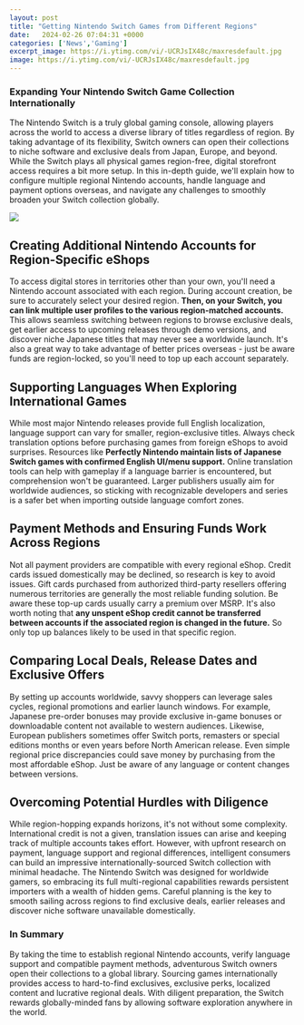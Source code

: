 ```yaml
---
layout: post
title: "Getting Nintendo Switch Games from Different Regions"
date:   2024-02-26 07:04:31 +0000
categories: ['News','Gaming']
excerpt_image: https://i.ytimg.com/vi/-UCRJsIX48c/maxresdefault.jpg
image: https://i.ytimg.com/vi/-UCRJsIX48c/maxresdefault.jpg
---
```


### Expanding Your Nintendo Switch Game Collection Internationally
The Nintendo Switch is a truly global gaming console, allowing players across the world to access a diverse library of titles regardless of region. By taking advantage of its flexibility, Switch owners can open their collections to niche software and exclusive deals from Japan, Europe, and beyond. 
While the Switch plays all physical games region-free, digital storefront access requires a bit more setup. In this in-depth guide, we'll explain how to configure multiple regional Nintendo accounts, handle language and payment options overseas, and navigate any challenges to smoothly broaden your Switch collection globally.

![](https://i.ytimg.com/vi/-UCRJsIX48c/maxresdefault.jpg)
## Creating Additional Nintendo Accounts for Region-Specific eShops  
To access digital stores in territories other than your own, you'll need a Nintendo account associated with each region. During account creation, be sure to accurately select your desired region. **Then, on your Switch, you can link multiple user profiles to the various region-matched accounts.** 
This allows seamless switching between regions to browse exclusive deals, get earlier access to upcoming releases through demo versions, and discover niche Japanese titles that may never see a worldwide launch. It's also a great way to take advantage of better prices overseas - just be aware funds are region-locked, so you'll need to top up each account separately.
## Supporting Languages When Exploring International Games
While most major Nintendo releases provide full English localization, language support can vary for smaller, region-exclusive titles. Always check translation options before purchasing games from foreign eShops to avoid surprises. Resources like **Perfectly Nintendo maintain lists of Japanese Switch games with confirmed English UI/menu support.** 
Online translation tools can help with gameplay if a language barrier is encountered, but comprehension won't be guaranteed. Larger publishers usually aim for worldwide audiences, so sticking with recognizable developers and series is a safer bet when importing outside language comfort zones. 
## Payment Methods and Ensuring Funds Work Across Regions
Not all payment providers are compatible with every regional eShop. Credit cards issued domestically may be declined, so research is key to avoid issues. Gift cards purchased from authorized third-party resellers offering numerous territories are generally the most reliable funding solution. 
Be aware these top-up cards usually carry a premium over MSRP. It's also worth noting that **any unspent eShop credit cannot be transferred between accounts if the associated region is changed in the future.** So only top up balances likely to be used in that specific region.
## Comparing Local Deals, Release Dates and Exclusive Offers
By setting up accounts worldwide, savvy shoppers can leverage sales cycles, regional promotions and earlier launch windows. For example, Japanese pre-order bonuses may provide exclusive in-game bonuses or downloadable content not available to western audiences. 
Likewise, European publishers sometimes offer Switch ports, remasters or special editions months or even years before North American release. Even simple regional price discrepancies could save money by purchasing from the most affordable eShop. Just be aware of any language or content changes between versions.  
## Overcoming Potential Hurdles with Diligence
While region-hopping expands horizons, it's not without some complexity. International credit is not a given, translation issues can arise and keeping track of multiple accounts takes effort. However, with upfront research on payment, language support and regional differences, intelligent consumers can build an impressive internationally-sourced Switch collection with minimal headache.
The Nintendo Switch was designed for worldwide gamers, so embracing its full multi-regional capabilities rewards persistent importers with a wealth of hidden gems. Careful planning is the key to smooth sailing across regions to find exclusive deals, earlier releases and discover niche software unavailable domestically.
### In Summary 
By taking the time to establish regional Nintendo accounts, verify language support and compatible payment methods, adventurous Switch owners open their collections to a global library. Sourcing games internationally provides access to hard-to-find exclusives, exclusive perks, localized content and lucrative regional deals. With diligent preparation, the Switch rewards globally-minded fans by allowing software exploration anywhere in the world.